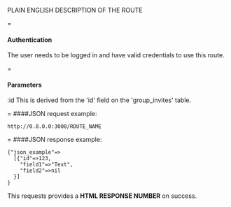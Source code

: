 PLAIN ENGLISH DESCRIPTION OF THE ROUTE

=
#### Authentication
The user needs to be logged in and have valid credentials to use this route.

=
#### Parameters
:id
This is derived from the 'id' field on the 'group_invites' table.

=
####JSON request example:
```
http://0.0.0.0:3000/ROUTE_NAME
```

=
####JSON response example:

```
{"json_example"=>
  [{"id"=>123,
    "field1"=>"Text",
    "field2"=>nil
  }]
}
```

This requests provides a <strong>HTML RESPONSE NUMBER</strong> on success.